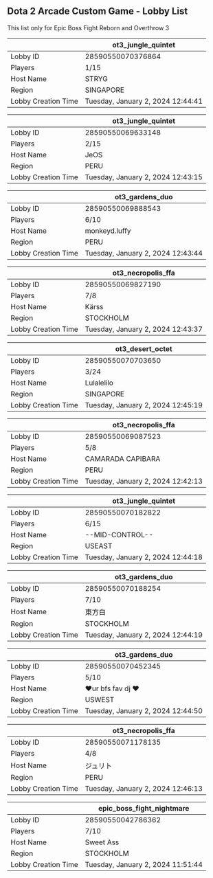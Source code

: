 ## Dota 2 Arcade Custom Game - Lobby List

This list only for Epic Boss Fight Reborn and Overthrow 3

|  | ot3_jungle_quintet |
| ------ | ------ |
| Lobby ID | 28590550070376864 |
| Players | 1/15 |
| Host Name | STRYG |
| Region | SINGAPORE |
| Lobby Creation Time | Tuesday, January 2, 2024 12:44:41 |


|  | ot3_jungle_quintet |
| ------ | ------ |
| Lobby ID | 28590550069633148 |
| Players | 2/15 |
| Host Name | JeOS |
| Region | PERU |
| Lobby Creation Time | Tuesday, January 2, 2024 12:43:15 |


|  | ot3_gardens_duo |
| ------ | ------ |
| Lobby ID | 28590550069888543 |
| Players | 6/10 |
| Host Name | monkeyd.luffy |
| Region | PERU |
| Lobby Creation Time | Tuesday, January 2, 2024 12:43:44 |


|  | ot3_necropolis_ffa |
| ------ | ------ |
| Lobby ID | 28590550069827190 |
| Players | 7/8 |
| Host Name | Kärss |
| Region | STOCKHOLM |
| Lobby Creation Time | Tuesday, January 2, 2024 12:43:37 |


|  | ot3_desert_octet |
| ------ | ------ |
| Lobby ID | 28590550070703650 |
| Players | 3/24 |
| Host Name | Lulalelilo |
| Region | SINGAPORE |
| Lobby Creation Time | Tuesday, January 2, 2024 12:45:19 |


|  | ot3_necropolis_ffa |
| ------ | ------ |
| Lobby ID | 28590550069087523 |
| Players | 5/8 |
| Host Name | CAMARADA CAPIBARA |
| Region | PERU |
| Lobby Creation Time | Tuesday, January 2, 2024 12:42:13 |


|  | ot3_jungle_quintet |
| ------ | ------ |
| Lobby ID | 28590550070182822 |
| Players | 6/15 |
| Host Name | --MID-CONTROL-- |
| Region | USEAST |
| Lobby Creation Time | Tuesday, January 2, 2024 12:44:18 |


|  | ot3_gardens_duo |
| ------ | ------ |
| Lobby ID | 28590550070188254 |
| Players | 7/10 |
| Host Name | 東方白 |
| Region | STOCKHOLM |
| Lobby Creation Time | Tuesday, January 2, 2024 12:44:19 |


|  | ot3_gardens_duo |
| ------ | ------ |
| Lobby ID | 28590550070452345 |
| Players | 5/10 |
| Host Name | ❤️ur bfs fav dj ❤ |
| Region | USWEST |
| Lobby Creation Time | Tuesday, January 2, 2024 12:44:50 |


|  | ot3_necropolis_ffa |
| ------ | ------ |
| Lobby ID | 28590550071178135 |
| Players | 4/8 |
| Host Name | ジュリト |
| Region | PERU |
| Lobby Creation Time | Tuesday, January 2, 2024 12:46:13 |


|  | epic_boss_fight_nightmare |
| ------ | ------ |
| Lobby ID | 28590550042786362 |
| Players | 7/10 |
| Host Name | Sweet Ass |
| Region | STOCKHOLM |
| Lobby Creation Time | Tuesday, January 2, 2024 11:51:44 |


